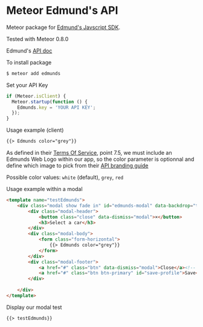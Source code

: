 Meteor Edmund's API
==========

Meteor package for [Edmund's Javscript SDK](https://github.com/EdmundsAPI/sdk-javascript).

Tested with Meteor 0.8.0

Edmund's [API doc](http://developer.edmunds.com/)


To install package
```sh
$ meteor add edmunds
```

Set your API Key
``` javascript
if (Meteor.isClient) {
  Meteor.startup(function () {
    Edmunds.key = 'YOUR API KEY';
  });
}
```

Usage example (client)
``` HTML
{{> Edmunds color="grey"}}
```
As defined in their [Terms Of Service](http://developer.edmunds.com/terms_of_service/index.html), point 7.5, we must include an Edmunds Web Logo within our app, so the color parameter is optionnal and define which image to pick from their [API branding guide](http://developer.edmunds.com/api_branding_guide/)

Possible color values: `white` (default), `grey`, `red`


Usage example within a modal
``` HTML
<template name="testEdmunds">
	<div class="modal show fade in" id="edmunds-modal" data-backdrop="true" style="width:auto">
		<div class="modal-header">
			<button class="close" data-dismiss="modal">×</button>
			<h3>Select a car</h3>
		</div>
		<div class="modal-body">
			<form class="form-horizontal">
				{{> Edmunds color="grey"}}
			</form>
		</div>
		<div class="modal-footer">
			<a href="#" class="btn" data-dismiss="modal">Close</a><!-- note the use of "data-dismiss" -->
			<a href="#" class="btn btn-primary" id="save-profile">Save</a>
		</div>
		
	</div>
</template>
```

Display our modal test
``` HTML
{{> testEdmunds}}
```
